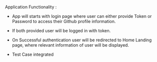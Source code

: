 Application Functionality :

- App will starts with login page where user can either provide Token or Password
  to access their Github profile information.

- If both provided user will be logged in with token.

- On Successful authentication user will be redirected to Home Landing page, where relevant
  information of user will be displayed.

- Test Case integrated